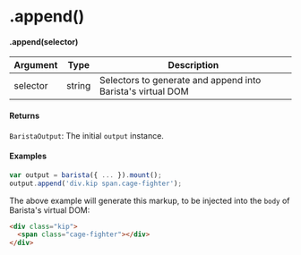 # .append()


#### .append(selector)

| Argument | Type | Description |
| --- | --- | --- |
| selector | string | Selectors to generate and append into Barista's virtual DOM |


#### Returns

`BaristaOutput`: The initial `output` instance.


#### Examples

```js
var output = barista({ ... }).mount();
output.append('div.kip span.cage-fighter');
```

The above example will generate this markup, to be injected into the `body` of Barista's virtual DOM:
```html
<div class="kip">
  <span class="cage-fighter"></div>
</div>
```

